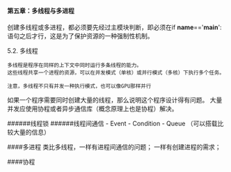 #### 第五章：多线程与多进程
创建多线程或多进程，都必须要先经过主模块判断，即必须在if __name__=='__main__':语句之后才行，这是为了保护资源的一种强制性机制。


5.2. 多线程

    多线程是程序在同样的上下文中同时运行多条线程的能力。
    这些线程共享一个进程的资源，可以在并发模式（单核）或并行模式（多核）下执行多个任务。
`注意，多线程不只有并发一种执行模式，也可以像GPU那样并行`

如果一个程序需要同时创建大量的线程，那么说明这个程序设计得有问题。
大量并发应使用协程或者异步通信库（概念原理上也是协程）解决。

######线程锁
######线程间通信
    - Event
    - Condition
    - Queue （可以搭载比较大量的信息）


####多进程
类比多线程，一样有进程间通信的问题；
一样有创建进程的需求；


####协程